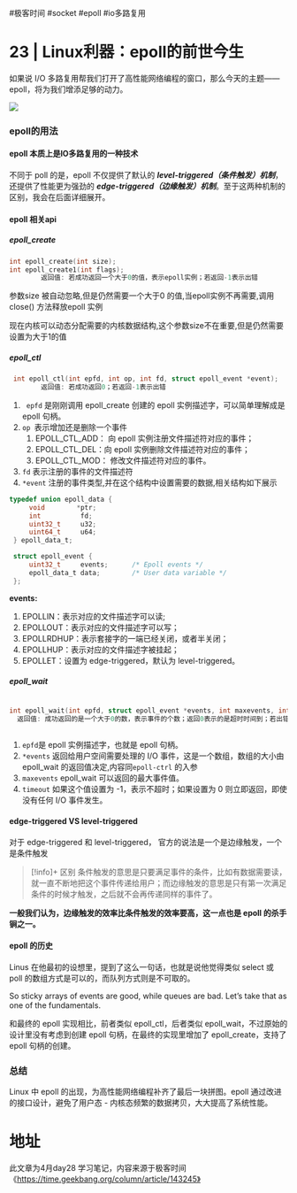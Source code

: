#极客时间 #socket #epoll #io多路复用


# 23 | Linux利器：epoll的前世今生

如果说 I/O 多路复用帮我们打开了高性能网络编程的窗口，那么今天的主题——epoll，将为我们增添足够的动力。

![](https://static001.geekbang.org/resource/image/fd/60/fd2e25f72a5103ef78c05c7ad2dab060.png?wh=681*129)


### epoll的用法

#### epoll 本质上是IO多路复用的一种技术

不同于 poll 的是，epoll 不仅提供了默认的 ***level-triggered（条件触发）机制***，还提供了性能更为强劲的 ***edge-triggered（边缘触发）机制***。至于这两种机制的区别，我会在后面详细展开。

#### epoll  相关api

##### epoll_create

```c
int epoll_create(int size);
int epoll_create1(int flags);
        返回值: 若成功返回一个大于0的值，表示epoll实例；若返回-1表示出错
```

参数size 被自动忽略,但是仍然需要一个大于0 的值,当epoll实例不再需要,调用 close() 方法释放epoll 实例

现在内核可以动态分配需要的内核数据结构,这个参数size不在重要,但是仍然需要设置为大于1的值

##### epoll_ctl
```c
 int epoll_ctl(int epfd, int op, int fd, struct epoll_event *event);
        返回值: 若成功返回0；若返回-1表示出错
```

1. ` epfd` 是刚刚调用 epoll_create 创建的 epoll 实例描述字，可以简单理解成是 epoll 句柄。
2. `op `表示增加还是删除一个事件
	1. EPOLL_CTL_ADD： 向 epoll 实例注册文件描述符对应的事件；
	2. EPOLL_CTL_DEL：向 epoll 实例删除文件描述符对应的事件；
	3. EPOLL_CTL_MOD： 修改文件描述符对应的事件。
3.  `fd` 表示注册的事件的文件描述符
4. `*event` 注册的事件类型,并在这个结构中设置需要的数据,相关结构如下展示

```c
typedef union epoll_data {
     void        *ptr;
     int          fd;
     uint32_t     u32;
     uint64_t     u64;
 } epoll_data_t;

 struct epoll_event {
     uint32_t     events;      /* Epoll events */
     epoll_data_t data;        /* User data variable */
 };
```

**events:**

1. EPOLLIN：表示对应的文件描述字可以读;
2. EPOLLOUT：表示对应的文件描述字可以写；
3. EPOLLRDHUP：表示套接字的一端已经关闭，或者半关闭；
4. EPOLLHUP：表示对应的文件描述字被挂起；
5. EPOLLET：设置为 edge-triggered，默认为 level-triggered。

##### epoll_wait

```c

int epoll_wait(int epfd, struct epoll_event *events, int maxevents, int timeout);
  返回值: 成功返回的是一个大于0的数，表示事件的个数；返回0表示的是超时时间到；若出错返回-1.
  
```


1. `epfd`是 epoll 实例描述字，也就是 epoll 句柄。
2. `*events` 返回给用户空间需要处理的 I/O 事件，这是一个数组，数组的大小由 epoll_wait 的返回值决定,内容同`epoll-ctrl` 的入参
3. `maxevents`  epoll_wait 可以返回的最大事件值。
4. `timeout`  如果这个值设置为 -1，表示不超时；如果设置为 0 则立即返回，即使没有任何 I/O 事件发生。


#### edge-triggered VS level-triggered

对于 edge-triggered 和 level-triggered， 官方的说法是一个是边缘触发，一个是条件触发

> [!info]+ 区别
>条件触发的意思是只要满足事件的条件，比如有数据需要读，就一直不断地把这个事件传递给用户；而边缘触发的意思是只有第一次满足条件的时候才触发，之后就不会再传递同样的事件了。

**一般我们认为，边缘触发的效率比条件触发的效率要高，这一点也是 epoll 的杀手锏之一。**

#### epoll 的历史

Linus 在他最初的设想里，提到了这么一句话，也就是说他觉得类似 select 或 poll 的数组方式是可以的，而队列方式则是不可取的。

So sticky arrays of events are good, while queues are bad. Let’s take that as one of the fundamentals.

和最终的 epoll 实现相比，前者类似 epoll_ctl，后者类似 epoll_wait，不过原始的设计里没有考虑到创建 epoll 句柄，在最终的实现里增加了 epoll_create，支持了 epoll 句柄的创建。

### 总结

Linux 中 epoll 的出现，为高性能网络编程补齐了最后一块拼图。epoll 通过改进的接口设计，避免了用户态 - 内核态频繁的数据拷贝，大大提高了系统性能。




# 地址

此文章为4月day28 学习笔记，内容来源于极客时间《https://time.geekbang.org/column/article/143245》